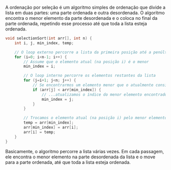 A ordenação por seleção é um algoritmo simples de ordenação que divide a lista em duas partes: uma parte ordenada e outra desordenada. 
O algoritmo encontra o menor elemento da parte desordenada e o coloca no final da parte ordenada, repetindo esse processo até que toda 
a lista esteja ordenada.

```c
void selectionSort(int arr[], int n) {
    int i, j, min_index, temp;

    // O loop externo percorre a lista da primeira posição até a penúltima posição
    for (i=0; i<n-1; i++) {
        // Assume que o elemento atual (na posição i) é o menor
        min_index = i;

        // O loop interno percorre os elementos restantes da lista
        for (j=i+1; j<n; j++) {
            // Se encontrarmos um elemento menor que o atualmente considerado como o menor...
            if (arr[j] < arr[min_index]) {
                // ...atualizamos o índice do menor elemento encontrado
                min_index = j;
            }
        }

        // Trocamos o elemento atual (na posição i) pelo menor elemento encontrado na parte desordenada
        temp = arr[min_index];
        arr[min_index] = arr[i];
        arr[i] = temp;
    }
}
```

Basicamente, o algoritmo percorre a lista várias vezes. Em cada passagem, ele encontra o menor elemento na parte desordenada da lista 
e o move para a parte ordenada, até que toda a lista esteja ordenada.
